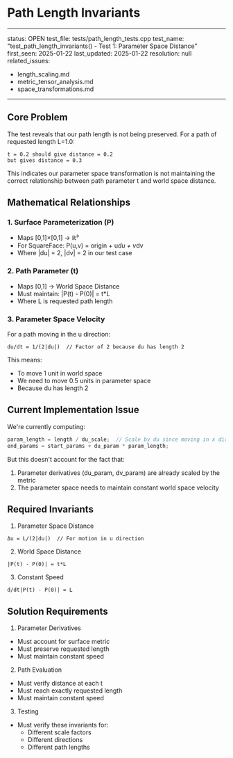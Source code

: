 # Path Length Invariants

---
status: OPEN
test_file: tests/path_length_tests.cpp
test_name: "test_path_length_invariants() - Test 1: Parameter Space Distance"
first_seen: 2025-01-22
last_updated: 2025-01-22
resolution: null
related_issues:
  - length_scaling.md
  - metric_tensor_analysis.md
  - space_transformations.md
---

## Core Problem

The test reveals that our path length is not being preserved. For a path of requested length L=1.0:
```
t = 0.2 should give distance = 0.2
but gives distance = 0.3
```

This indicates our parameter space transformation is not maintaining the correct relationship between path parameter t and world space distance.

## Mathematical Relationships

### 1. Surface Parameterization (P)
- Maps [0,1]×[0,1] → ℝ³
- For SquareFace: P(u,v) = origin + u*du + v*dv
- Where |du| = 2, |dv| = 2 in our test case

### 2. Path Parameter (t)
- Maps [0,1] → World Space Distance
- Must maintain: |P(t) - P(0)| = t*L
- Where L is requested path length

### 3. Parameter Space Velocity
For a path moving in the u direction:
```
du/dt = 1/(2|du|)  // Factor of 2 because du has length 2
```

This means:
- To move 1 unit in world space
- We need to move 0.5 units in parameter space
- Because du has length 2

## Current Implementation Issue

We're currently computing:
```cpp
param_length = length / du_scale;  // Scale by du since moving in x direction
end_params = start_params + du_param * param_length;
```

But this doesn't account for the fact that:
1. Parameter derivatives (du_param, dv_param) are already scaled by the metric
2. The parameter space needs to maintain constant world space velocity

## Required Invariants

1. Parameter Space Distance
```
Δu = L/(2|du|)  // For motion in u direction
```

2. World Space Distance
```
|P(t) - P(0)| = t*L
```

3. Constant Speed
```
d/dt|P(t) - P(0)| = L
```

## Solution Requirements

1. Parameter Derivatives
- Must account for surface metric
- Must preserve requested length
- Must maintain constant speed

2. Path Evaluation
- Must verify distance at each t
- Must reach exactly requested length
- Must maintain constant speed

3. Testing
- Must verify these invariants for:
  * Different scale factors
  * Different directions
  * Different path lengths
